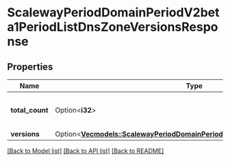 # ScalewayPeriodDomainPeriodV2beta1PeriodListDnsZoneVersionsResponse

## Properties

Name | Type | Description | Notes
------------ | ------------- | ------------- | -------------
**total_count** | Option<**i32**> | Total number of DNS zones versions. | [optional]
**versions** | Option<[**Vec<models::ScalewayPeriodDomainPeriodV2beta1PeriodDnsZoneVersion>**](scaleway.domain.v2beta1.DNSZoneVersion.md)> |  | [optional]

[[Back to Model list]](../README.md#documentation-for-models) [[Back to API list]](../README.md#documentation-for-api-endpoints) [[Back to README]](../README.md)



